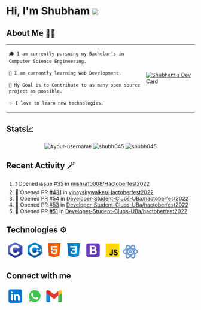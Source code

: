 # Hi, I'm Shubham <img src="https://github.com/TheDudeThatCode/TheDudeThatCode/blob/master/Assets/Hi.gif" width="29px" />

## About Me 👨‍💻 
<table> 
<tr> 
  <td>
    
    🎓 I am currently pursuing my Bachelor's in Computer Science Engineering.
    
    🌱 I am currently learning Web Development.
    
    🎯 My Goal is to Contribute to as many open source project as possible.
    
    ✨ I love to learn new technologies. 
  </td>
<td >
    <a href="https://app.daily.dev/Shubh_dev"><img src="https://api.daily.dev/devcards/29970c05a54c451580d7a2ff2a0621f0.png?r=q39" width="400" alt="Shubham's Dev Card"/></a>
  </td>  
</tr>  
</table>


<!-- ![GitHub Activity Graph](https://activity-graph.herokuapp.com/graph?username=shubh045&theme=dracula&hide_border=true) -->

## Stats📈
<p align="center">
<img width="40%" src="https://github-readme-stats.vercel.app/api/top-langs?username=shubh045&show_icons=true&theme=dracula&title_color=ff8000&text_color=ffffff&bg_color=6a6a6a&locale=en&layout=compact&hide_border=true" alt="#your-username" />
  
<img width="48%" src="https://github-readme-stats.vercel.app/api?username=shubh045&show_icons=true&theme=dracula&title_color=ff8000&text_color=ffffff&bg_color=6a6a6a&locale=en&hide_border=true" alt="shubh045" />
  
<img width="48%" src="https://github-readme-streak-stats.herokuapp.com/?user=shubh045&theme=highcontrast&hide_border=true" alt="shubh045" />
</p>


## Recent Activity 🪄
<!--START_SECTION:activity-->
1. ❗️ Opened issue [#35](https://github.com/mishra10008/Hactoberfest2022/issues/35) in [mishra10008/Hactoberfest2022](https://github.com/mishra10008/Hactoberfest2022)
2. 💪 Opened PR [#431](https://github.com/vinayskywalker/Hactoberfest2022/pull/431) in [vinayskywalker/Hactoberfest2022](https://github.com/vinayskywalker/Hactoberfest2022)
3. 💪 Opened PR [#54](https://github.com/Developer-Student-Clubs-UBa/hactoberfest2022/pull/54) in [Developer-Student-Clubs-UBa/hactoberfest2022](https://github.com/Developer-Student-Clubs-UBa/hactoberfest2022)
4. 💪 Opened PR [#53](https://github.com/Developer-Student-Clubs-UBa/hactoberfest2022/pull/53) in [Developer-Student-Clubs-UBa/hactoberfest2022](https://github.com/Developer-Student-Clubs-UBa/hactoberfest2022)
5. 💪 Opened PR [#51](https://github.com/Developer-Student-Clubs-UBa/hactoberfest2022/pull/51) in [Developer-Student-Clubs-UBa/hactoberfest2022](https://github.com/Developer-Student-Clubs-UBa/hactoberfest2022)
<!--END_SECTION:activity-->

## Technologies ⚙️
<p>
<img src="./images/icons8-c-programming-48.png" alt="C" />
<img src="./images/icons8-c++-48.png" alt="CPP" />
<img src="./images/icons8-html-5-48.png" alt="HTML" />
<img src="./images/icons8-css3-48.png" alt="CSS" />
<img src="./images/icons8-bootstrap-48.png" alt="Bootstrap" />
<img src="./images/icons8-javascript-48.png" alt="Javascript" />
<img src="./images/icons8-react-40.png" alt="React" />
</p>  

## Connect with me
<a href="https://linkedin.com/in/shubham-1045ba219"> <img src="./images/icons8-linkedin-48.png" alt="linkedin" /></a>
<a href="https://wa.me/+917696017079"> <img src="./images/icons8-whatsapp-48.png" alt="whatsapp" /></a>
<a href="mailto:shubh6441@gmail.com"> <img src="./images/icons8-gmail-48.png" alt="whatsapp" /></a>

